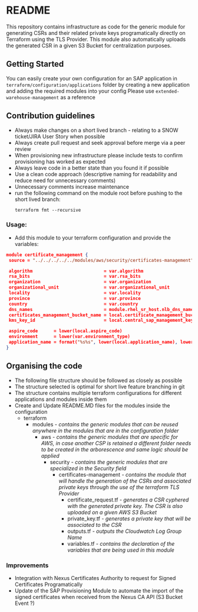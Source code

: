 # README
This repository contains infrastructure as code for the generic module for generating CSRs and their related private keys programatically directly on Terraform using the TLS Provider. This module also automatically uploads the generated CSR in a given S3 Bucket for centralization purposes.
## Getting Started
  You can easily create your own configuration for an SAP application in `terraform/configuration/applications` folder by creating a new application and adding the required modules into your config
  Please use `extended-warehouse-management` as a reference
## Contribution guidelines
* Always make changes on a short lived branch - relating to a SNOW ticket/JIRA User Story when possible
* Always create pull request and seek approval before merge via a peer review
* When provisioning new infrastructure please include tests to confirm provisioning has worked as expected
* Always leave code in a better state than you found it if possible
* Use a clean code approach (descriptive naming for readability and reduce need for unnecessary comments)
* Unnecessary comments increase maintenance
* run the following command on the module root before pushing to the short lived branch:
  ```
  terraform fmt --recursive
  ```
### Usage:

 - Add this module to your terraform configuration and provide the variables:

 ```json
module certificate_management {
  source = "../../../../../modules/aws/security/certificates-management"

  algorithm                           = var.algorithm
  rsa_bits                            = var.rsa_bits
  organization                        = var.organization
  organizational_unit                 = var.organizational_unit
  locality                            = var.locality
  province                            = var.province
  country                             = var.country
  dns_names                           = module.rhel_sr_host.nlb_dns_name
  certificates_management_bucket_name = local.certificate_management_bucket_name
  kms_key_id                          = local.central_sap_management_key_arn

  aspire_code      = lower(local.aspire_code)
  environment      = lower(var.environment_type)
  application_name = format("%s%s", lower(local.application_name), lower(local.suffix))
}
```
## Organising the code
* The following file structure should be followed as closely as possible
* The structure selected is optimal for short live feature branching in git
* The structure contains multiple terraform configurations for different applications and modules inside them
* Create and Update README.MD files for the modules inside the configuration
  * terraform
    * modules _- contains the generic modules that can be reused anywhere in the modules that are in the configuration folder_
      * aws _- contains the generic modules that are specific for AWS, in case another CSP is retained a different folder needs to be created in the arborescence and same logic should be applied_
        * security _- contains the generic modules that are specialized in the Security field_
            * certificates-management _- contains the module that will handle the generation of the CSRs and associated private keys through the use of the terraform TLS Provider_
                * certificate_request.tf _- generates a CSR cyphered with the generated private key. The CSR is also uploaded on a given AWS S3 Bucket_
                * private_key.tf _- generates a private key that will be associated to the CSR_
                * outputs.tf _- outputs the Cloudwatch Log Group Name_
                * variables.tf _- contains the declaration of the variables that are being used in this module_
### Improvements
* Integration with Nexus Certificates Authority to request for Signed Certificates Programatically
* Update of the SAP Provisioning Module to automate the import of the signed certificates when received from the Nexus CA API (S3 Bucket Event ?)